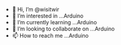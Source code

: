 - 👋 Hi, I’m @wisitwir
- 👀 I’m interested in ...Arduino
- 🌱 I’m currently learning ...Arduino
- 💞️ I’m looking to collaborate on ...Arduino
- 📫 How to reach me ...Arduino

<!---
wisitwir/wisitwir is a ✨ special ✨ repository because its `README.md` (this file) appears on your GitHub profile.
You can click the Preview link to take a look at your changes.
--->
